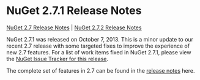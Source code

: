 # NuGet 2.7.1 Release Notes

[NuGet 2.7 Release Notes](/nuget/release-notes/nuget-2.7) | [NuGet 2.7.2 Release Notes](/nuget/release-notes/nuget-2.7.2)

NuGet 2.7.1 was released on October 7, 2013.  This is a minor update to our recent 2.7 release with some targeted fixes to improve the experience of new 2.7 features. For a list of work items fixed in NuGet 2.7.1, please view the [NuGet Issue Tracker for this release](http://nuget.codeplex.com/workitem/list/advanced?keyword=&status=Closed&type=All&priority=All&release=NuGet%202.7.1&assignedTo=All&component=All&sortField=LastUpdatedDate&sortDirection=Descending&page=0).

The complete set of features in 2.7 can be found in the [release notes](/nuget/release-notes/nuget-2.7) here.
